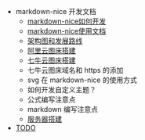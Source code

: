- markdown-nice 开发文档
  - [markdown-nice如何开发](markdown-nice如何开发.md)
  - [markdown-nice使用文档](markdown-nice使用文档.md)
  - [架构图和发展路线](架构图和发展路线.md)
  - [阿里云图床搭建](阿里云图床搭建.md)
  - [七牛云图床搭建](七牛云图床搭建.md)
  - 七牛云图床域名和 https 的添加
  - svg 在 markdown-nice 的使用方式
  - 如何开发自定义主题？
  - 公式编写注意点
  - markdown 编写注意点
  - [服务器搭建](服务器搭建.md)
- [TODO](todo.md)
